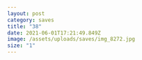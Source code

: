```yaml
---
layout: post
category: saves
title: "38"
date: 2021-06-01T17:21:49.849Z
image: /assets/uploads/saves/img_8272.jpg
size: "1"
---
```

